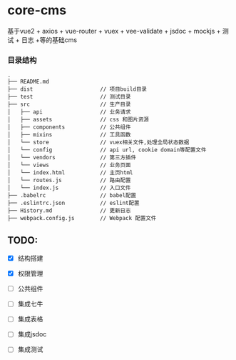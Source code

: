 # core-cms
基于vue2 + axios + vue-router + vuex + vee-validate + jsdoc + mockjs + 测试 + 日志 +等的基础cms

### 目录结构

```
.
├── README.md           
├── dist                     // 项目build目录
├── test                     // 测试目录
├── src                      // 生产目录
│   ├── api                  // 业务请求
│   ├── assets               // css 和图片资源
│   ├── components           // 公共组件
│   ├── mixins               // 工具函数
│   └── store                // vuex相关文件,处理全局状态数据
│   └── config               // api url, cookie domain等配置文件
│   └── vendors              // 第三方插件
│   └── views                // 业务页面
│   └── index.html           // 主页html
│   └── routes.js            // 路由配置
│   └── index.js             // 入口文件
├── .babelrc                 // babel配置
├── .eslintrc.json           // eslint配置
├── History.md               // 更新日志
├── webpack.config.js        // Webpack 配置文件
```

## TODO:

- [x] 结构搭建
- [x] 权限管理
- [ ] 公共组件
- [ ] 集成七牛
- [ ] 集成表格
- [ ] 集成jsdoc
- [ ] 集成测试


